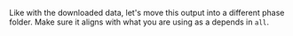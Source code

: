 Like with the downloaded data, let's move this output into a different phase folder. Make sure it aligns with what you are using as a depends in `all`.
